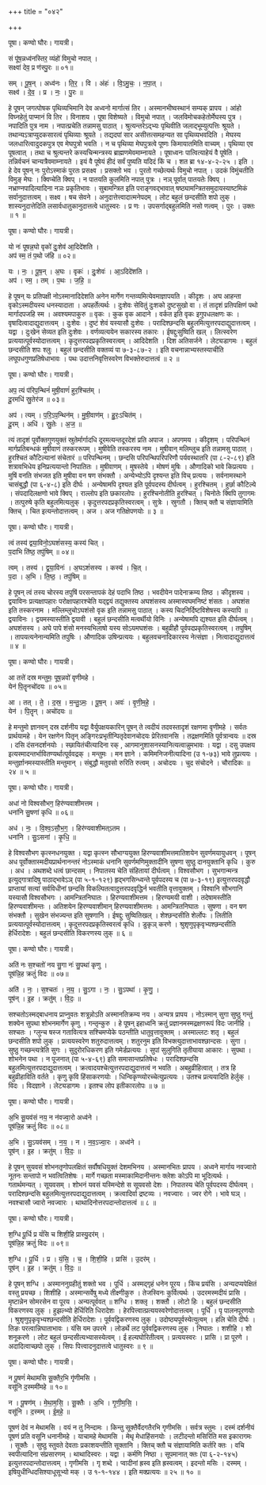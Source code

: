+++
title = "०४२"

+++


पूषा। कण्वो घौरः। गायत्री।

सं पू॑ष॒न्नध्व॑नस्तिर॒ व्यंहो॑ विमुचो नपात् ।  
सक्ष्वा॑ देव॒ प्र ण॑स्पु॒रः ॥ ०१॥

सम् । पू॒ष॒न् । अध्व॑नः । ति॒र॒ । वि । अंहः॑ । वि॒ऽमु॒चः॒ । न॒पा॒त् ।  
सक्ष्व॑ । दे॒व॒ । प्र । नः॒ । पु॒रः ॥

हे पूषन् जगत्पोषक पृथिव्यभिमानि देव अध्वनो मार्गात्सं तिर । अस्मानभीष्वस्थानं सम्यक् प्रापय । आंहो विघ्नहेतुं पाप्मानं वि तिर । विनाशय । पूषा विशेष्यते । विमुचो नपात् । जलविमोचकहेतोर्मेघस्य पुत्र । नपादिति पुत्र नाम । नपात्प्रचेति तन्नामसु पाठात् । श्रुत्यन्तरेऽद्भ्यः पृथिवीति जलाद्भूम्युत्पत्तिः श्रूयते । तथान्यऽत्राप्युदकसारत्वं पृथिव्याः श्रूयते । तद्यदपां सार असीत्तत्समहन्यत सा पृथिव्यभवदिति । मेघस्य जलधारित्वादुदकपुत्र एव मेघपुत्रो भवति । न च पृथिव्या मेघपुत्रत्वे पूष्णः किमायातमिति वाच्यम् । पृथिव्या एव पूषत्वात् । तथा च श्रुत्यन्तरे कस्यचिन्मन्त्रस्य ब्राह्मणमेवमाम्नायते । पूषाध्वनः पात्वित्याहेयं वै पूषेति । तन्निर्वचनं चान्यत्रैवमाम्नायते । इयं वै पूषेयं हीदं सर्वं पुष्यति यदिदं किं च । शत ब्रा १४-४-२-२५ । इति । हे देव पूषन् नः पुरोऽस्माकं पुरतः प्रसक्ष्व । प्रसक्तो भव । पुरतो गच्छेत्यर्थः विमुचो नपात् । उदकं विमुंचतीति विमुङ् मेघः । क्विप्चेति क्विप् । न पातयति कुलमिति नपात् पुत्रः । नञ् पूर्वात् पातयतेः क्विप् । नभ्राण्नपादित्यादिना नञः प्रकृतिभावः । सुबामन्त्रित इति पराङ्गवद्भावात् षष्ठ्यामन्त्रितसमुदायस्याष्टमिकं सर्वानुदात्तत्वम् । सक्ष्व । षच सेवने । अनुदात्तेत्त्वादात्मनेपदम् । लोट बहुलं छन्दसीति शपो लुक् । शास्यनुदात्तेदिति लसार्वधातुकानुदात्तत्वे धातुस्वरः । प्र णः । उपसर्गाद्बहुलमिति नसो णत्वम् । पुरः । उक्तः ॥ १ ॥

पूषा। कण्वो घौरः। गायत्री।

यो नः॑ पूषन्न॒घो वृको॑ दुः॒शेव॑ आ॒दिदे॑शति ।  
अप॑ स्म॒ तं प॒थो ज॑हि ॥ ०२॥

यः । नः॒ । पू॒ष॒न् । अ॒घः । वृकः॑ । दुः॒शेवः॑ । आ॒ऽदिदे॑शति ।  
अप॑ । स्म॒ । तम् । प॒थः । ज॒हि॒ ॥

हे पूषन् यः प्रतिपक्षी नोऽस्मानादिदेशति अनेन मार्गेण गन्तव्यमित्येवमाज्ञापयति । कीदृशः । अघ आहन्ता वृकोऽस्मदीयस्य धनस्यादाता । अपहर्तेत्यर्थः । दुःशेवः सेवितुं दुःशको दुष्टसुखो वा । तं तादृशं प्रतिपक्षिणं पथो मार्गादपजहि स्म । अवश्यमपाकुरु ॥ वृकः । कुक वृक आदाने । वर्कत इति वृकः इगुपधलक्षणः कः । वृषादित्वादाद्युदात्तत्वम् । दुःशेवः । दुष्टं शेवं यस्यासौ दुःशेवः । परादिश्छन्दसि बहुलमित्युत्तरपदाद्युदात्तत्वम् । यद्वा । दुःखेन सेव्यत इति दुःशेवः । वर्णव्यत्ययेन सकारस्य तकारः । ईषद्दुःसुष्विति खल् । लित्स्वरेण प्रत्ययात्पूर्वस्योदात्तत्वम् । कृदुत्तरपदप्रकृतिस्वरत्वम् । आदिदेशति । दिश अतिसर्जने । लेट्यडागमः । बहुलं छन्दसीति शपः श्लुः । बहुलं छन्दसीति वक्तव्यं पा ७-३-८७-२ । इति वचनान्नाभ्यस्तस्याचीति लघूपधगुणप्रतिषेधाभावः । पथः उदात्तनिवृत्तिस्वरेण विभक्तेरुदात्तत्वं ॥ २ ॥

पूषा। कण्वो घौरः। गायत्री।

अप॒ त्यं प॑रिप॒न्थिनं॑ मुषी॒वाणं॑ हुर॒श्चित॑म् ।  
दू॒रमधि॑ स्रु॒तेर॑ज ॥ ०३॥

अप॑ । त्यम् । प॒रि॒ऽप॒न्थिन॑म् । मु॒षी॒वाण॑म् । हु॒रः॒ऽचित॑म् ।  
दू॒रम् । अधि॑ । स्रु॒तेः । अ॒ज॒ ॥

त्यं तादृशं पूर्वोक्तगुणयुक्तं स्रुतेर्मार्गादधि दूरमत्यन्तदूरदेशं प्रति अपाज । अपगमय । कीदृशम् । परिपन्थिनं मार्गप्रतिबन्धकं मुषीवाणं तस्कररूपम् । मुषीवेति तस्करस्य नाम । मुषीवान् मलिम्लुच इति तन्नामसु पाठात् । हुरश्चितं कौटिल्यानां संचेतारं ॥ परिपन्थिनम् । छन्दसि परिपन्थिपरिपरिणौ पर्यवस्थातरि (पा ८-२-८९) इति शत्रावभिधेय इनिप्रत्ययान्तो निपातितः । मुषीवाणम् । मुषस्तेये । मोषणं मुषिः । औणादिको भावे किप्रत्ययः । मुषिं वनति संभजत इति मुषीवा वन षण संभक्तौ । अन्येभ्योऽपि दृश्यन्त इति विच् प्रत्ययः । सर्वनामस्थाने चासंबुद्धौ (पा ६-४-८) इति दीर्घः । अन्येषामपि दृश्यत इति पूर्वपदस्य दीर्घत्वम् । हुरश्चितम् । हुर्छा कौटिल्ये । संपदादिलक्षणो भावे क्विप् । राल्लोप इति छकारलोपः । हुरश्चिनोतीति हुरश्चित् । चिनोतेः क्विपि तुगागमः । तत्पुरुषे कृति बहुलमित्यलुक् । कृदुत्तरपदप्रकृतिस्वरत्वम् । सुत्रेः । स्रुगतौ । क्तिच् क्तौ च संज्ञायामिति क्तिच् । चित इत्यन्तोदात्तत्वम् । अज । अज गतिक्षेपणयोः ॥ ३ ॥

पूषा। कण्वो घौरः। गायत्री।

त्वं तस्य॑ द्वया॒विनो॒ऽघशं॑सस्य॒ कस्य॑ चित् ।  
प॒दाभि ति॑ष्ठ॒ तपु॑षिम् ॥ ०४॥

त्वम् । तस्य॑ । द्व॒या॒विनः॑ । अ॒घऽशं॑सस्य । कस्य॑ । चि॒त् ।  
प॒दा । अ॒भि । ति॒ष्ठ॒ । तपु॑षिम् ॥

हे पूषन् त्वं तस्य चोरस्य तपुषिं परसन्तापकं देहं पदाभि तिष्ठ । भवदीयेन पादेनाक्रम्य तिष्ठ । कीदृशस्य । द्वयाविनः प्रत्यक्षापहारः परोक्षापहारश्चेति यद्द्वयं तद्युक्तस्य अघशंसस्य अस्मास्वघमनिष्टं शंसतः । अघशंस इति तस्करनाम । मल्लिम्लुचोऽघशंसो वृक इति तन्नामसु पाठात् । कस्य चिदनिर्दिष्टविशेषस्य कस्यापि ॥ द्वयाविनः । द्वयमस्यास्तीति द्वयावी । बहुलं छन्दसीति मत्वर्थीयो विनिः । अन्येषामपि द्यश्यत इति दीर्घत्वम् । अघशंसस्य । अघे पापे शंसो मनस्यभिलाषो यस्य सोऽयमघशंसः । बहुव्रीहौ पूर्वपदप्रकृतिस्वरत्वम् । तपुषिम् । तापयत्यनेनान्यमिति तपुषिः । औणादिक उषिन्प्रत्ययः । बहुलवचनादिकारस्य नेत्संज्ञा । नित्वादाद्युदात्तत्वं ॥ ४ ॥

पूषा। कण्वो घौरः। गायत्री।

आ तत्ते॑ दस्र मन्तुमः॒ पूष॒न्नवो॑ वृणीमहे ।  
येन॑ पि॒तॄनचो॑दयः ॥ ०५॥

आ । तत् । ते॒ । द॒स्र॒ । म॒न्तु॒ऽमः॒ । पू॒ष॒न् । अवः॑ । वृ॒णी॒म॒हे॒ ।  
येन॑ । पि॒तॄन् । अचो॑दयः ॥

हे मन्तुमो ज्ञानवन् दस्र दर्शनीय यद्वा वैर्युपक्षयकारिन् पूषन् ते त्वदीयं तदवस्तादृशं रक्षणमा वृणीमहे । सर्वतः प्रार्थयामहे । येन रक्षणेन पितृन् अङ्गिरःप्रभृतीन्पितृदेवानचोदयः प्रेरितवानसि । तद्रक्षणमिति पूर्वत्रान्वयः ॥ दस्र । दसि दंसनदर्शनयोः । स्छायितंचीत्यादिना रक् , आगमानुशासनस्यानित्यत्वान्नुमभावः । यद्वा । दसु उपक्षय इत्यस्मादन्तर्भावितण्यर्थात्पूर्ववद्रक् । मन्तुमः । मन ज्ञाने । कमिमनिजनीत्यादिना (उ १-७३) भावे तुप्रत्ययः । मन्तुर्ज्ञानमस्यास्तीति मन्तुमान् । संबुद्धौ मतुवसो रुरिति रुत्वम् । अचोदयः । चुद संचोदने । चौरादिकः ॥ २४ ॥ ५ ॥

पूषा। कण्वो घौरः। गायत्री।

अधा॑ नो विश्वसौभग॒ हिर॑ण्यवाशीमत्तम ।  
धना॑नि सु॒षणा॑ कृधि ॥ ०६॥

अध॑ । नः॒ । वि॒श्व॒ऽसौ॒भ॒ग॒ । हिर॑ण्यवाशीमत्ऽतम ।  
धना॑नि । सु॒ऽसना॑ । कृ॒धि॒ ॥

हे विश्वसौभग कृत्स्नधनयुक्त । यद्वा कृत्स्न सौभाग्ययुक्त हिरण्यवाशीमत्तमातिशयेन सुवर्णमयायुधवन् । पूषन् अध पूर्वोक्तास्मदीयप्रार्थनानन्तरं नोऽस्माकं धनानि सुवर्णमणिमुक्तादीनि सुषणा सुष्ठु दानयुक्तानि कृधि । कुरु । अध । अथशब्दे धत्वं छान्दसम् । निपातस्य चेति संहितायां दीर्घत्वम् । विश्वसौभग । सुभगान्मन्त्र इत्युद्गात्रादिषु पाठाद्भावेऽञ् (पा ५-१-१२९) हृद्भगसिन्ध्वन्ते पूर्वपदस्य च (पा ७-३-१९) इत्युत्तरपदवृद्धौ प्राप्तायां सत्यां सर्वविधीनां छन्दसि विकल्पितत्वादुत्तरपदवृद्धिर्न भवतीति वृत्तावुक्तम् । विश्वानि सौभगानि यस्यासौ विश्वसौभगः । आमन्त्रितनिघातः । हिरण्यवाशीमत्तम । हिरण्यमयी वाशी । तदेषामस्तीति हिरण्यवाशीमन्तः । अतिशयेन हिरण्यवाशीमान् हिरण्यवाशीमत्तमः । आमन्त्रितनिघातः । सुषणा । वन षण संभक्तौ । सुखेन संभज्यन्त इति सुषणानि । ईषद्दुः सुष्वितिखल् । शेश्छन्दसीति शेर्लोपः । लितीति प्रत्ययात्पूर्वस्योदात्तत्वम् । कृदुत्तरपदप्रकृतिस्वरत्वं कृधि । डुकृञ् करणे । श्रुशृणुपृकृवृभ्यश्छन्दसीति हेर्धिरादेशः । बहुलं छन्दसीति विकरणस्य लुक् ॥ ६ ॥

पूषा। कण्वो घौरः। गायत्री।

अति॑ नः स॒श्चतो॑ नय सु॒गा नः॑ सु॒पथा॑ कृणु ।  
पूष॑न्नि॒ह क्रतुं॑ विदः ॥ ०७॥

अति॑ । नः॒ । स॒श्चतः॑ । न॒य॒ । सु॒ऽगा । नः॒ । सु॒ऽपथा॑ । कृ॒णु॒ ।  
पूष॑न् । इ॒ह । क्रतु॑म् । वि॒दः॒ ॥

सश्चतोऽस्मद्बाधनाय प्राप्नुवतः शत्रून्नोऽति अस्मानतिक्रम्य नय । अन्यत्र प्रापय । नोऽस्मान् सुगा सुष्ठु गन्तुं शक्येन सुपथा शोभनमार्गेण कृणु । गन्तृन्कुरु । हे पूषन् इहाध्वनि क्रतुं प्रज्ञानमस्मद्रक्षणरूपं विदः जानीहि । सश्चतः । ग्लुन्च षस्ज गतावित्यत्र सश्चिमप्येके पठन्तीति धातुवृत्तावुक्तम् । अस्माल्लटः शतृ । बहुलं छन्दसीति शपो लुक् । प्रत्ययस्वरेण शतुरुदात्तत्वम् । शतुरनुम इति विभक्त्युदात्ताभावश्छान्दसः । सुगा । सुष्ठु गच्छन्त्यत्रेति सुगः । सुदुरोरधिकरण इति गमेर्डप्रत्ययः । सुपां सुलुगिति तृतीयाया आकारः । सुपथा । शोभनेन पथा । न पूजनात् (पा ५-४-६९) इति समासान्तप्रतिषेधः । परादिश्छन्दसि बहुलमित्युत्तरपदाद्युदात्तत्वम् । क्रत्वादयश्चेत्युत्तरपदाद्युदात्तत्वं न भवति । अबहुव्रीहित्वात् । तत्र हि बहुव्रीहाविति वर्तते । कृणु कृवि हिंसाकरणयोः । धिन्विकृण्व्योरच्चेत्युप्रत्ययः । उतश्च प्रत्ययादिति हेर्लुक् । विदः । विदज्ञाने । लेट्यडागमः । इतश्च लोप इतीकारलोपः ॥ ७ ॥

पूषा। कण्वो घौरः। गायत्री।

अ॒भि सू॒यव॑सं नय॒ न न॑वज्वा॒रो अध्व॑ने ।  
पूष॑न्नि॒ह क्रतुं॑ विदः ॥ ०८॥

अ॒भि । सु॒ऽयव॑सम् । न॒य॒ । न । न॒व॒ऽज्वा॒रः । अध्व॑ने ।  
पूष॑न् । इ॒ह । क्रतु॑म् । वि॒दः॒ ॥

हे पूषन् सुयवसं शोभनतृणोपलक्षितं सर्वौषधियुक्तं देशमभिनय । अस्मानभितः प्रापय । अध्वने मार्गाय नवज्वारो नूतनः सन्तापो न भवत्वितिशेषः । मार्गे गच्छता मस्माकामिदानीन्तनः क्लेशः कोऽपि मा भूदित्यर्थः । गतार्थमन्यत् । सूयवसम् । शोभनं यवसं यस्मिन्देशे स सूयवसो देशः । निपातस्य चेति पूर्वपदस्य दीर्घत्वम् । परादिश्छन्दसि बहुलमित्युत्तरपदाद्युदात्तत्वम् । क्रत्वादिर्वा द्रष्टव्यः । नवज्वारः । ज्वर रोगे । भावे घञ् । नवश्चासौ ज्वारो नवज्वारः । थाथादिनोत्तरपदान्तोदात्तत्वं ॥ ८ ॥

पूषा। कण्वो घौरः। गायत्री।

श॒ग्धि पू॒र्धि प्र यं॑सि च शिशी॒हि प्रास्यु॒दर॑म् ।  
पूष॑न्नि॒ह क्रतुं॑ विदः ॥ ०९॥

श॒ग्धि । पू॒र्धि । प्र । यं॒सि॒ । च॒ । शि॒शी॒हि । प्रासि॑ । उ॒दर॑म् ।  
पूष॑न् । इ॒ह । क्रतु॑म् । वि॒दः॒ ॥

हे पूषन् शग्धि । अस्माननुग्रहीतुं शक्तो भव । पूर्धि । अस्मद्गृहं धनेन पूरय । किंच प्रयंसि । अन्यदप्यपेक्षितं वस्तु प्रयच्छ । शिशीहि । अस्मान्सर्वेषु मध्ये तीक्ष्णीकुरु । तेजस्विनः कुर्वित्यर्थः । उदरमस्मदीयं प्रासि । मृष्टान्नेन सोमरसेन वा पूरय । अन्यत्पूर्ववत् ॥ शग्धि । शक्लृ । शक्तौ । लोटो हिः । बहुलं छन्दसीति विकरणस्य लुक् । हुझल्भ्यो हेर्धिरिति धिरादेशः । हेरपित्त्वात्प्रत्ययस्वरेणोदात्तत्वम् । पूर्धि । पृ पालनपूरणयोः । श्रुशृणुपृकृवृभ्यश्छन्दसीति हेर्धिरादेशः । पूर्ववद्विकरणस्य लुक् । उदोष्ठ्यपूर्वस्येत्युत्वम् । हलि चेति दीर्घः । तिङः परत्वान्निघाताभावः । यंसि यम उपरमे । लोडर्थे लट पूर्ववद्विकरणस्य लुक् । निघातः । शशीहि । शो शनूकरणे । लोट बहुलं छन्दसीत्यभ्यासस्येत्वम् । ई हल्यघोरितीत्वम् । प्रत्ययस्वरः । प्रासि । प्रा पूरणे । अदादित्वाच्छपो लुक् । सिपः पित्त्वादनुदात्तत्वे धातुस्वरः ॥ ९ ॥

पूषा। कण्वो घौरः। गायत्री।

न पू॒षणं॑ मेथामसि सू॒क्तैर॒भि गृ॑णीमसि ।  
वसू॑नि द॒स्ममी॑महे ॥ १०॥

न । पू॒षण॑म् । मे॒था॒म॒सि॒ । सू॒क्तैः । अ॒भि । गृ॒णी॒म॒सि॒ ।  
वसू॑नि । द॒स्मम् । ई॒म॒हे॒ ॥

पूषणं देवं न मेथामसि । वयं न तु निन्दामः । किन्तु सूक्तैर्वेदगतैरभि गृणीमसि । सर्वत्र स्तुमः । दस्मं दर्शनीयं पूषणं प्रति वसूनि धनानीमहे । याचामहे मेथामसि । मेथृ मेधाहिंसनयोः । लटीदन्तो मसिरिति मस इकारागमः । सूक्तैः । सुष्ठु स्तुवते देवताः प्रकाशयन्तीति सूक्तानि । क्तिच् क्तौ च संज्ञायामिति कर्तरि क्तः । वचि स्वपीत्यादिना संप्रसारणम् । थाथादिस्वरः । यद्वा । कर्मणि निष्ठा । सूपमानात् क्तः (पा ६-२-१४५) इत्युत्तरपदान्तोदात्तत्वम् । गृणीमसि । गृ शब्दे । प्वादीनां ह्रस्व इति ह्रस्वत्वम् । इदन्तो मसिः । दस्मम् । इषियुधीन्धिदसिश्याधूसूभ्यो मक् । उ १-१-१४४ । इति मक्प्रत्ययः ॥ २५ ॥ १० ॥